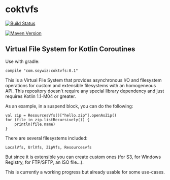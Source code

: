 # coktvfs

[![Build Status](https://travis-ci.org/soywiz/coktvfs.svg?branch=master)](https://travis-ci.org/soywiz/coktvfs)

[![Maven Version](https://img.shields.io/github/tag/soywiz/coktvfs.svg?style=flat&label=maven)](http://search.maven.org/#search%7Cga%7C1%7Ca%3A%22coktvfs%22)

## Virtual File System for Kotlin Coroutines

Use with gradle:

```
compile "com.soywiz:coktvfs:0.1"
```

This is a Virtual File System that provides asynchronous I/O and filesystem operations for custom and extensible
filesystems with an homogeneous API. This repository doesn't require any special library dependency and just
requires Kotlin 1.1-M04 or greater.

As an example, in a suspend block, you can do the following:

```
val zip = ResourcesVfs()["hello.zip"].openAsZip()
for (file in zip.listRecursively()) {
    println(file.name)
}
```

There are several filesystems included:

```
LocalVfs, UrlVfs, ZipVfs, Resourcesvfs
```

But since it is extensible you can create custom ones (for S3, for Windows Registry, for FTP/SFTP, an ISO file...).

This is currently a working progress but already usable for some use-cases.